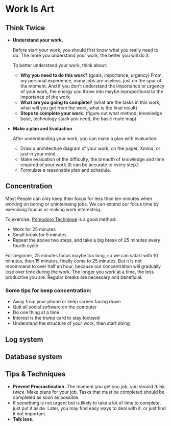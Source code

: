 # Work Is Art

## Think Twice 
- **Understand your work.** 

    Before start your work, you should first know what you really need to do. The more you understand your work, the better you will do it.
    
    To better understand your work, think about:
    - **Why you need to do this work?** (goals, importance, urgency) From my personal experience, many jobs are useless, just on the spur of the moment. And if you don't understand the importance or urgency of your work, the energy you throw into maybe inproportional to the importance of the work. 
    - **What are you going to complete?** (what are the tasks in this work, what will you get from the work, what is the final result)
    - **Steps to complete your work.** (figure out what method, knowledge base, technology stack you need, the basic route map)

- **Make a plan and Evaluation**
    
    After understanding your work, you can make a plan with evaluation:
    - Draw a architecture diagram of your work, on the paper, Xmind, or just in your mind.
    - Make evaluation of the difficulty, the breadth of knowledge and time required of your work.(It can be accurate to every step.)
    - Formulate a reasonable plan and schedule.

## Concentration
Most People can only keep their focus for less than ten minutes when working on boring or uninteresing jobs. We can extend our focus time by exercising foucus or making work interesting.

To exercise, [Pomodoro Technique](https://en.wikipedia.org/wiki/Pomodoro_Technique) is a good method:
- Work for 25 minutes
- Small break for 5 minutes
- Repeat the above two steps, and take a big break of 25 minutes every fourth cycle

For beginner, 25 minutes focus maybe too long, so we can satart with 10 minutes, then 15 minutes, finally come to 25 minutes. But it is not recommand to over half an hour, because our concentration will gradually lose over time during the work. The longer you work at a time, the less productive you are. Regular breaks are necessary and beneficial.

### Some tips for keep concentration:
- Away from your phone or keep screen facing down
- Quit all social software on the computer
- Do one thing at a time
- Interest is the trump card to stay focused
- Understand the structure of your work, then start doing


## Log system
## Database system

## Tips & Techniques
- **Prevent Procrastination.** The moment you get you job, you should *think twice*. Make plans for your job. Tasks that must be completed should be completed as soon as possible.
- If something is not urgent but is likely to take a lot of time to complete, just put it aside. Later, you may find easy ways to deal with it, or just find it not important. 
- **Talk less.**